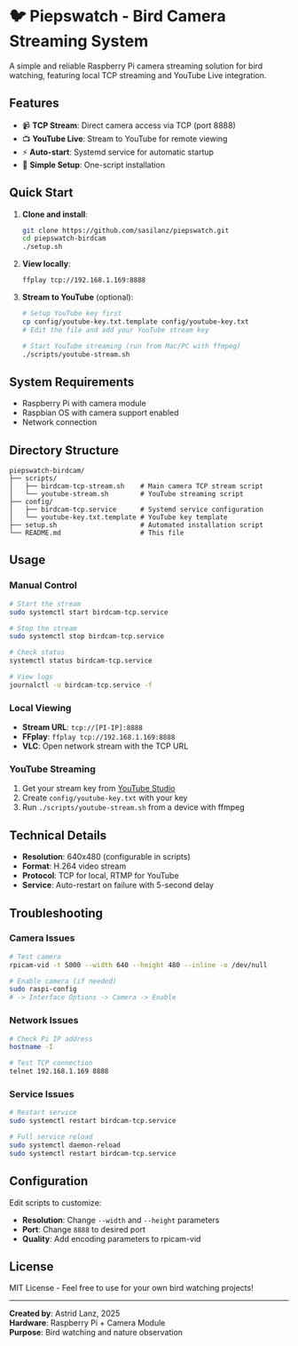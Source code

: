 # 🐦 Piepswatch - Bird Camera Streaming System

A simple and reliable Raspberry Pi camera streaming solution for bird watching, featuring local TCP streaming and YouTube Live integration.

## Features

- 📹 **TCP Stream**: Direct camera access via TCP (port 8888)
- 📺 **YouTube Live**: Stream to YouTube for remote viewing
- ⚡ **Auto-start**: Systemd service for automatic startup
- 🔧 **Simple Setup**: One-script installation

## Quick Start

1. **Clone and install**:
   ```bash
   git clone https://github.com/sasilanz/piepswatch.git
   cd piepswatch-birdcam
   ./setup.sh
   ```

2. **View locally**:
   ```bash
   ffplay tcp://192.168.1.169:8888
   ```

3. **Stream to YouTube** (optional):
   ```bash
   # Setup YouTube key first
   cp config/youtube-key.txt.template config/youtube-key.txt
   # Edit the file and add your YouTube stream key
   
   # Start YouTube streaming (run from Mac/PC with ffmpeg)
   ./scripts/youtube-stream.sh
   ```

## System Requirements

- Raspberry Pi with camera module
- Raspbian OS with camera support enabled
- Network connection

## Directory Structure

```
piepswatch-birdcam/
├── scripts/
│   ├── birdcam-tcp-stream.sh    # Main camera TCP stream script
│   └── youtube-stream.sh        # YouTube streaming script
├── config/
│   ├── birdcam-tcp.service      # Systemd service configuration
│   └── youtube-key.txt.template # YouTube key template
├── setup.sh                     # Automated installation script
└── README.md                    # This file
```

## Usage

### Manual Control
```bash
# Start the stream
sudo systemctl start birdcam-tcp.service

# Stop the stream  
sudo systemctl stop birdcam-tcp.service

# Check status
systemctl status birdcam-tcp.service

# View logs
journalctl -u birdcam-tcp.service -f
```

### Local Viewing
- **Stream URL**: `tcp://[PI-IP]:8888`
- **FFplay**: `ffplay tcp://192.168.1.169:8888`
- **VLC**: Open network stream with the TCP URL

### YouTube Streaming
1. Get your stream key from [YouTube Studio](https://studio.youtube.com)
2. Create `config/youtube-key.txt` with your key
3. Run `./scripts/youtube-stream.sh` from a device with ffmpeg

## Technical Details

- **Resolution**: 640x480 (configurable in scripts)
- **Format**: H.264 video stream
- **Protocol**: TCP for local, RTMP for YouTube
- **Service**: Auto-restart on failure with 5-second delay

## Troubleshooting

### Camera Issues
```bash
# Test camera
rpicam-vid -t 5000 --width 640 --height 480 --inline -o /dev/null

# Enable camera (if needed)
sudo raspi-config
# -> Interface Options -> Camera -> Enable
```

### Network Issues
```bash
# Check Pi IP address
hostname -I

# Test TCP connection
telnet 192.168.1.169 8888
```

### Service Issues
```bash
# Restart service
sudo systemctl restart birdcam-tcp.service

# Full service reload
sudo systemctl daemon-reload
sudo systemctl restart birdcam-tcp.service
```

## Configuration

Edit scripts to customize:
- **Resolution**: Change `--width` and `--height` parameters
- **Port**: Change `8888` to desired port
- **Quality**: Add encoding parameters to rpicam-vid

## License

MIT License - Feel free to use for your own bird watching projects!

---

**Created by**: Astrid Lanz, 2025  
**Hardware**: Raspberry Pi + Camera Module  
**Purpose**: Bird watching and nature observation

